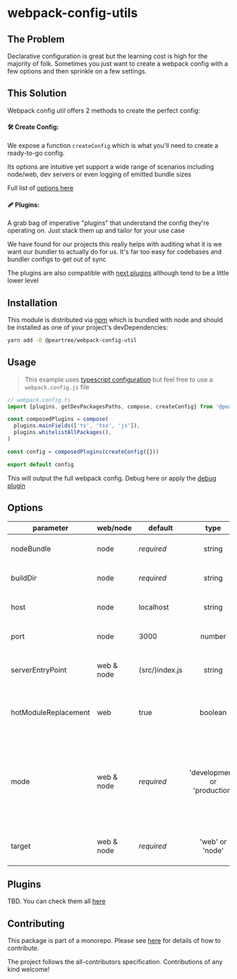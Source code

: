 # webpack-config-utils

<!-- ## Table of Contents
+ [Problem](#problem)
+ [Getting Started](#solution)
+ [Installation](#installation)
+ [Usage](#usage)
+ [Options](#options)
+ [Plugins](#plugins)
+ [Contributing](../CONTRIBUTING.md) -->

## The Problem <a name = "problem"></a>

Declarative configuration is great but the learning cost is high for the majority of folk. Sometimes
you just want to create a webpack config with a few options and then sprinkle on a few settings.

## This Solution <a name = "solution"></a>

Webpack config util offers 2 methods to create the perfect config:

#### 🛠 Create Config:

We expose a function `createConfig` which is what you'll need to create a ready-to-go config.

Its options are intuitive yet support a wide range of scenarios including node/web, dev servers or even logging of emitted bundle sizes

Full list of [options here](#options)

#### 🩹 Plugins:

A grab bag of imperative "plugins" that understand the config
they're operating on. Just stack them up and tailor for your use case

We have found for our projects this really helps with auditing what it is we want our
bundler to actually do for us. It's far too easy for codebases and bundler configs to get
out of sync

The plugins are also compatible with [next plugins](https://github.com/zeit/next-plugins) although tend to be a little lower level


## Installation <a name = "installation"></a>

This module is distributed via [npm](https://www.npmjs.com/) which is bundled with node and should be installed as one of your project's devDependencies:

```bash
yarn add -D @peartree/webpack-config-util
```

## Usage <a name = "installation"></a>

> This example uses [typescript configuration](https://webpack.js.org/guides/typescript/) but feel free to use a `webpack.config.js` file

```typescript
// webpack.config.ts
import {plugins, getDevPackagesPaths, compose, createConfig} from '@peartree/webpack-config-util'

const composedPlugins = compose(
  plugins.mainFields(['ts', 'tsx', 'js']),
  plugins.whitelistAllPackages(),
)

const config = composedPlugins(createConfig({}))

export default config
```

This will output the full webpack config. Debug here or apply the [debug plugin](#plugin-debug-config)

## Options <a name = "options"></a>

| parameter     | web/node | default |  type  | description                                                                                                                                                                     |
|-------|----|-------------------------------------------|:---:|---:|
|     nodeBundle   | node  | *required* | string | the name of the bundle file |
|     buildDir   | node  | *required* | string | where the bundle will be output to |
|     host   | node  | localhost | string | where the bundle will be output to |
|     port   | node  | 3000 | number | where the bundle will be output to |
|     serverEntryPoint   | web & node  | (src/)index.js | string | [entry point](https://webpack.js.org/concepts/entry-points/#single-entry-shorthand-syntax) relative to ./src directory |
|     hotModuleReplacement   | web  | true | boolean | whether to apply the hot [module replacement plugin](https://webpack.js.org/concepts/hot-module-replacement/#root) |
|     mode   | web & node  | *required* | 'development' or 'production' | defines whether webpack will operate in dev [mode](https://webpack.js.org/configuration/mode/#root). Note this is distinct from NODE_ENV |
|     target   | web & node  | *required* | 'web' or 'node' | defines the target platform [target](https://webpack.js.org/concepts/targets/#root) |

## Plugins <a name = "plugins"></a>

TBD. You can check them all [here](https://github.com/elmpp/peartree/tree/master/packages/webpack-config-util/src/plugins)


## Contributing <a name = "contributing"></a>

This package is part of a monorepo. Please see [here](https://github.com/elmpp/{{org}}) for details of how to contribute.

The project follows the all-contributors specification. Contributions of any kind welcome!